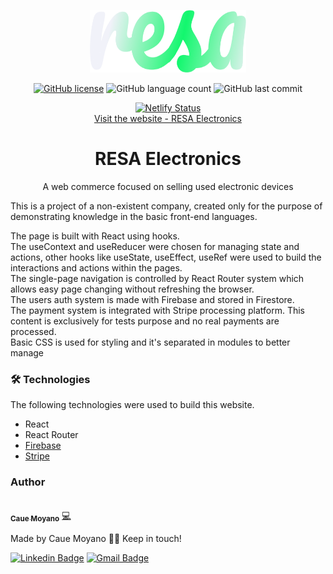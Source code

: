 <p align="center">
<img alt="RESA Electronics Logo" src="https://github.com/cauegarcia/RESA-Electronics/blob/main/public/logo.png" width="250" height="100">
</p>

<p align="center">
<a href="https://github.com/cauegarcia/RESA-Electronics/blob/main/LICENSE"><img alt="GitHub license" src="https://img.shields.io/github/license/cauegarcia/RESA-Electronics"></a>
<img alt="GitHub language count" src="https://img.shields.io/github/languages/count/cauegarcia/RESA-Electronics">
<img alt="GitHub last commit" src="https://img.shields.io/github/last-commit/cauegarcia/RESA-Electronics">
</p>
<p align="center">
 <a href="https://resa-electronics.netlify.app/"><img alt="Netlify Status" src="https://api.netlify.com/api/v1/badges/c3ca9423-26b8-4268-89c9-661dc50d416c/deploy-status"></a><br>
 <a href="https://resa-electronics.netlify.app/">Visit the website - RESA Electronics</a>
</p>
<h1 align="center">RESA Electronics</h1>
<p align="center">A web commerce focused on selling used electronic devices</p>
<p>This is a project of a non-existent company, created only for the purpose of demonstrating knowledge in the basic front-end languages.</p>
<p>The page is built with React using hooks. <br>
  The useContext and useReducer were chosen for managing state and actions, other hooks like useState, useEffect, useRef were used to build the interactions and actions within the pages.<br>
  The single-page navigation is controlled by React Router system which allows easy page changing without refreshing the browser.<br>
  The users auth system is made with Firebase and stored in Firestore.<br>
  The payment system is integrated with Stripe processing platform. This content is exclusively for tests purpose and no real payments are processed.<br>
  Basic CSS is used for styling and it's separated in modules to better manage </p>

### 🛠 Technologies

The following technologies were used to build this website.

- React
- React Router
- [Firebase](https://firebase.google.com/)
- [Stripe](https://stripe.com/)


### Author

<a href="#">
 <img style="border-radius: 50%;" src="https://github.com/cauegarcia.png" width="100px;" alt=""/>
 <br />
 <sub><b>Caue Moyano</b></sub></a> 
 <a href="#" title="Caue Moyano's Website">💻</a>


Made by Caue Moyano 👋🏽 Keep in touch!

[![Linkedin Badge](https://img.shields.io/badge/-Caue-blue?style=flat-square&logo=Linkedin&logoColor=white&link=https://www.linkedin.com/in/caue-garcia-moyano-758203142/)](https://www.linkedin.com/in/caue-garcia-moyano-758203142/) 
[![Gmail Badge](https://img.shields.io/badge/-cauegmoyano@gmail.com-c14438?style=flat-square&logo=Gmail&logoColor=white&link=mailto:cauegmoyano@gmail.com)](mailto:cauegmoyano@gmail.com)
